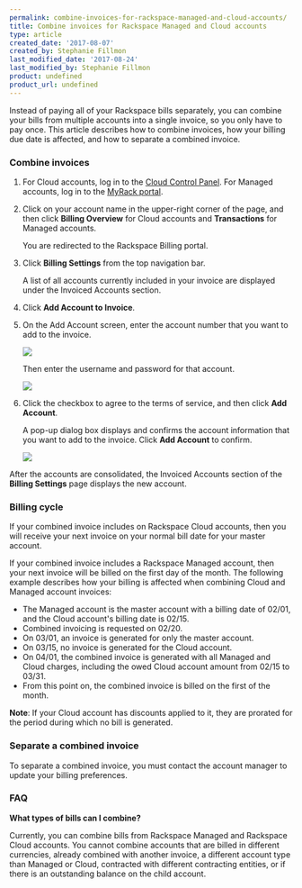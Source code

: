 ```yaml
---
permalink: combine-invoices-for-rackspace-managed-and-cloud-accounts/
title: Combine invoices for Rackspace Managed and Cloud accounts
type: article
created_date: '2017-08-07'
created_by: Stephanie Fillmon
last_modified_date: '2017-08-24'
last_modified_by: Stephanie Fillmon
product: undefined
product_url: undefined
---
```


Instead of paying all of your Rackspace bills separately, you can combine your bills from multiple accounts into a single invoice, so you only have to pay once. This article describes how to combine invoices, how your billing due date is affected, and how to separate a combined invoice.

### Combine invoices

1. For Cloud accounts, log in to the [Cloud Control Panel](https://mycloud.rackspace.com/). For Managed accounts, log in to the [MyRack portal](https://my.rackspace.com/).
2. Click on your account name in the upper-right corner of the page, and then click **Billing Overview** for Cloud accounts and **Transactions** for Managed accounts.

   You are redirected to the Rackspace Billing portal.

3. Click **Billing Settings** from the top navigation bar.

   A list of all accounts currently included in your invoice are displayed under the Invoiced Accounts section.

4. Click **Add Account to Invoice**.

5. On the Add Account screen, enter the account number that you want to add to the invoice.

   <img src="{% asset_path general/combine-invoices-for-rackspace-managed-and-cloud-accounts/add-account.png %}" />

   Then enter the username and password for that account.

   <img src="{% asset_path general/combine-invoices-for-rackspace-managed-and-cloud-accounts/add-account-details.png %}" />

6. Click the checkbox to agree to the terms of service, and then click **Add Account**.

   A pop-up dialog box displays and confirms the account information that you want to add to the invoice. Click **Add Account** to confirm.

   <img src="{% asset_path general/combine-invoices-for-rackspace-managed-and-cloud-accounts/confirm-add-account.png %}" />

After the accounts are consolidated, the Invoiced Accounts section of the **Billing Settings** page displays the new account.

### Billing cycle

If your combined invoice includes on Rackspace Cloud accounts, then you will receive your next invoice on your normal bill date for your master account.

If your combined invoice includes a Rackspace Managed account, then your next invoice will be billed on the first day of the month. The following example describes how your billing is affected when combining Cloud and Managed account invoices:

- The Managed account is the master account with a billing date of 02/01, and the Cloud account's billing date is 02/15.
- Combined invoicing is requested on 02/20.
- On 03/01, an invoice is generated for only the master account.
- On 03/15, no invoice is generated for the Cloud account.
- On 04/01, the combined invoice is generated with all Managed and Cloud charges, including the owed Cloud account amount from 02/15 to 03/31.
- From this point on, the combined invoice is billed on the first of the month.

**Note**: If your Cloud account has discounts applied to it, they are prorated for the period during which no bill is generated.

### Separate a combined invoice

To separate a combined invoice, you must contact the account manager to update your billing preferences.

### FAQ

**What types of bills can I combine?**

Currently, you can combine bills from Rackspace Managed and Rackspace Cloud accounts. You cannot combine accounts that are billed in different currencies, already combined with another invoice, a different account type than Managed or Cloud, contracted with different contracting entities, or if there is an outstanding balance on the child account.
